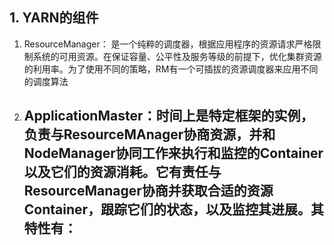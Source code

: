 ## 1. YARN的组件

1. ResourceManager： 是一个纯粹的调度器，根据应用程序的资源请求严格限制系统的可用资源。在保证容量、公平性及服务等级的前提下，优化集群资源的利用率。为了使用不同的策略，RM有一个可插拔的资源调度器来应用不同的调度算法
2. ApplicationMaster：时间上是特定框架的实例，负责与ResourceMAnager协商资源，并和NodeManager协同工作来执行和监控的Container以及它们的资源消耗。它有责任与ResourceManager协商并获取合适的资源Container，跟踪它们的状态，以及监控其进展。其特性有：
   - 